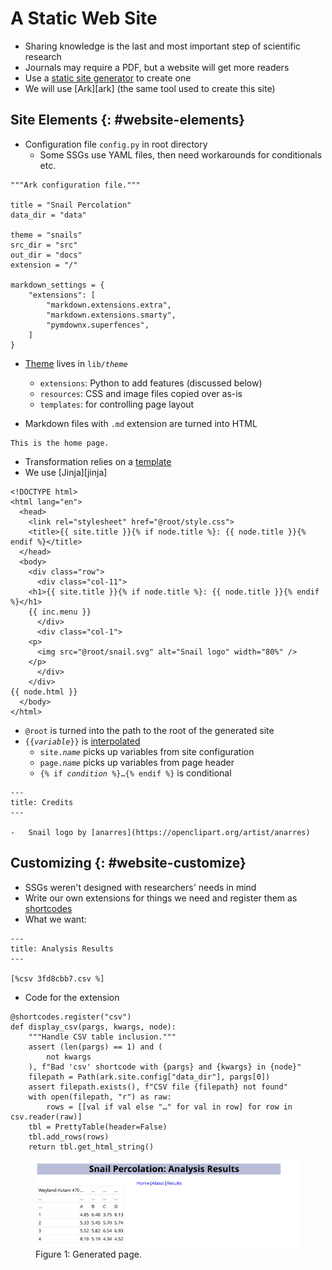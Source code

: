 # A Static Web Site

-   Sharing knowledge is the last and most important step of scientific research
-   Journals may require a PDF, but a website will get more readers
-   Use a [static site generator](g:ssg) to create one
-   We will use [Ark][ark] (the same tool used to create this site)

## Site Elements {: #website-elements}

-   Configuration file `config.py` in root directory
    -   Some SSGs use YAML files, then need workarounds for conditionals etc.

```{data-file="../example_site/config.py"}
"""Ark configuration file."""

title = "Snail Percolation"
data_dir = "data"

theme = "snails"
src_dir = "src"
out_dir = "docs"
extension = "/"

markdown_settings = {
    "extensions": [
        "markdown.extensions.extra",
        "markdown.extensions.smarty",
        "pymdownx.superfences",
    ]
}
```

-   [Theme](g:ssg_theme) lives in <code>lib/<em>theme</em></code>
    -   `extensions`: Python to add features (discussed below)
    -   `resources`: CSS and image files copied over as-is
    -   `templates`: for controlling page layout

-   Markdown files with `.md` extension are turned into HTML

```{data-file="../example_site/src/index.md"}
This is the home page.
```

-   Transformation relies on a [template](g:ssg_template)
-   We use [Jinja][jinja]

```{data-file="../example_site/lib/snails/templates/node.jinja"}
<!DOCTYPE html>
<html lang="en">
  <head>
    <link rel="stylesheet" href="@root/style.css">
    <title>{{ site.title }}{% if node.title %}: {{ node.title }}{% endif %}</title>
  </head>
  <body>
    <div class="row">
      <div class="col-11">
	<h1>{{ site.title }}{% if node.title %}: {{ node.title }}{% endif %}</h1>
	{{ inc.menu }}
      </div>
      <div class="col-1">
	<p>
	  <img src="@root/snail.svg" alt="Snail logo" width="80%" />
	</p>
      </div>
    </div>
{{ node.html }}
  </body>
</html>
```

-   `@root` is turned into the path to the root of the generated site
-   <code>{{<em>variable</em>}}</code> is [interpolated](g:interpolation)
    -   <code>site.<em>name</em></code> picks up variables from site configuration
    -   <code>page.<em>name</em></code> picks up variables from page header
    -   <code>{% if <em>condition</em> %}…{% endif %}</code> is conditional

```{data-file="../example_site/src/credits.md"}
---
title: Credits
---

-   Snail logo by [anarres](https://openclipart.org/artist/anarres)
```

## Customizing {: #website-customize}

-   SSGs weren't designed with researchers' needs in mind
-   Write our own extensions for things we need and register them as [shortcodes](g:shortcode)
-   What we want:

```{data-file="../example_site/src/result.md"}
---
title: Analysis Results
---

[%csv 3fd8cbb7.csv %]
```

-   Code for the extension

```{data-file="../example_site/lib/snails/extensions/codes.py:display_csv"}
@shortcodes.register("csv")
def display_csv(pargs, kwargs, node):
    """Handle CSV table inclusion."""
    assert (len(pargs) == 1) and (
        not kwargs
    ), f"Bad 'csv' shortcode with {pargs} and {kwargs} in {node}"
    filepath = Path(ark.site.config["data_dir"], pargs[0])
    assert filepath.exists(), f"CSV file {filepath} not found"
    with open(filepath, "r") as raw:
        rows = [[val if val else "…" for val in row] for row in csv.reader(raw)]
    tbl = PrettyTable(header=False)
    tbl.add_rows(rows)
    return tbl.get_html_string()
```

<figure id="webiste_screenshot">
  <img src="website_screenshot.svg" alt="screenshot of generated page"/>
  <figcaption>Figure 1: Generated page.</figcaption>
</figure>
